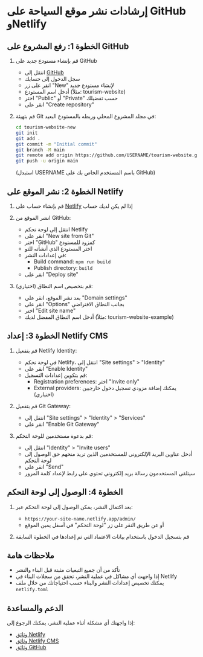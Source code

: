 # إرشادات نشر موقع السياحة على GitHub وNetlify

## الخطوة 1: رفع المشروع على GitHub

1. قم بإنشاء مستودع جديد على GitHub
   - انتقل إلى [GitHub](https://github.com/)
   - سجل الدخول إلى حسابك
   - انقر على زر "New" لإنشاء مستودع جديد
   - أدخل اسم المستودع (مثلاً: tourism-website)
   - اختر "Public" أو "Private" حسب تفضيلك
   - انقر على "Create repository"

2. قم بتهيئة Git في مجلد المشروع المحلي وربطه بالمستودع البعيد:
   ```bash
   cd tourism-website-new
   git init
   git add .
   git commit -m "Initial commit"
   git branch -M main
   git remote add origin https://github.com/USERNAME/tourism-website.git
   git push -u origin main
   ```
   (استبدل USERNAME باسم المستخدم الخاص بك على GitHub)

## الخطوة 2: نشر الموقع على Netlify

1. قم بإنشاء حساب على [Netlify](https://www.netlify.com/) إذا لم يكن لديك حساب

2. انشر الموقع من GitHub:
   - انتقل إلى لوحة تحكم Netlify
   - انقر على "New site from Git"
   - اختر "GitHub" كمزود للمستودع
   - اختر المستودع الذي أنشأته للتو
   - في إعدادات النشر:
     - Build command: `npm run build`
     - Publish directory: `build`
   - انقر على "Deploy site"

3. قم بتخصيص اسم النطاق (اختياري):
   - بعد نشر الموقع، انقر على "Domain settings"
   - انقر على "Options" بجانب النطاق الافتراضي
   - اختر "Edit site name"
   - أدخل اسم النطاق المفضل لديك (مثلاً: tourism-website-example)

## الخطوة 3: إعداد Netlify CMS

1. قم بتفعيل Netlify Identity:
   - في لوحة تحكم Netlify، انتقل إلى "Site settings" > "Identity"
   - انقر على "Enable Identity"
   - قم بتكوين إعدادات التسجيل:
     - Registration preferences: اختر "Invite only"
     - External providers: يمكنك إضافة مزودي تسجيل دخول خارجيين (اختياري)

2. قم بتفعيل Git Gateway:
   - انتقل إلى "Site settings" > "Identity" > "Services"
   - انقر على "Enable Git Gateway"

3. قم بدعوة مستخدمين للوحة التحكم:
   - انتقل إلى "Identity" > "Invite users"
   - أدخل عناوين البريد الإلكتروني للمستخدمين الذين تريد منحهم حق الوصول إلى لوحة التحكم
   - انقر على "Send"
   - سيتلقى المستخدمون رسالة بريد إلكتروني تحتوي على رابط لإعداد كلمة المرور

## الخطوة 4: الوصول إلى لوحة التحكم

1. بعد اكتمال النشر، يمكن الوصول إلى لوحة التحكم عبر:
   - `https://your-site-name.netlify.app/admin/`
   - أو عن طريق النقر على زر "لوحة التحكم" في أسفل يمين الموقع

2. قم بتسجيل الدخول باستخدام بيانات الاعتماد التي تم إعدادها في الخطوة السابقة

## ملاحظات هامة

- تأكد من أن جميع التبعيات مثبتة قبل البناء والنشر
- إذا واجهت أي مشاكل في عملية النشر، تحقق من سجلات البناء في Netlify
- يمكنك تخصيص إعدادات النشر والبناء حسب احتياجاتك من خلال ملف `netlify.toml`

## الدعم والمساعدة

إذا واجهتك أي مشكلة أثناء عملية النشر، يمكنك الرجوع إلى:
- [وثائق Netlify](https://docs.netlify.com/)
- [وثائق Netlify CMS](https://www.netlifycms.org/docs/intro/)
- [وثائق GitHub](https://docs.github.com/)
